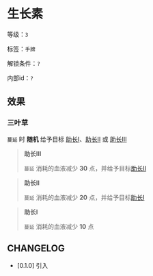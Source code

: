 # 生长素

等级：`3`

标签：`手牌`

解锁条件：`?`

内部id：`?`

## 效果

### 三叶草

`蔓延` 时 **随机** 给予目标 [助长I](#助长I)、[助长II](#助长II) 或 [助长III](#助长III)

> **助长III**
>
> `蔓延` 消耗的血液减少 **30** 点，并给予目标[助长II](#助长II)

> **助长II**
>
> `蔓延` 消耗的血液减少 **20** 点，并给予目标[助长I](#助长I)

> **助长I**
>
> `蔓延` 消耗的血液减少 **10** 点



## CHANGELOG

- [0.1.0] 引入
